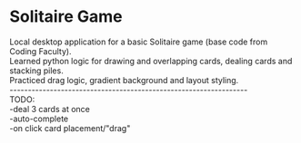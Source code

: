 # Solitaire Game

Local desktop application for a basic Solitaire game (base code from Coding Faculty).<br>
Learned python logic for drawing and overlapping cards, dealing cards and stacking piles.<br>
Practiced drag logic, gradient background and layout styling.<br>
-----------------------------------------------------------------<br>
TODO:<br>
-deal 3 cards at once<br>
-auto-complete<br>
-on click card placement/"drag"

